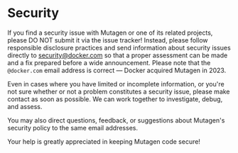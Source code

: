 # Security

If you find a security issue with Mutagen or one of its related projects, please
DO NOT submit it via the issue tracker! Instead, please follow responsible
disclosure practices and send information about security issues directly to
[security@docker.com](mailto:security@docker.com) so that a proper assessment
can be made and a fix prepared before a wide announcement. Please note that the
`@docker.com` email address is correct — Docker acquired Mutagen in 2023.

Even in cases where you have limited or incomplete information, or you're not
sure whether or not a problem constitutes a security issue, please make contact
as soon as possible. We can work together to investigate, debug, and assess.

You may also direct questions, feedback, or suggestions about Mutagen's security
policy to the same email addresses.

Your help is greatly appreciated in keeping Mutagen code secure!
